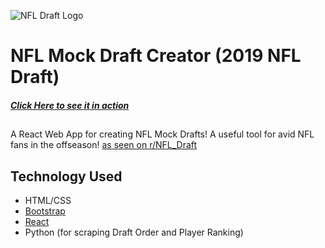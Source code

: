 ![NFL Draft Logo](https://www.wsfa.com/resizer/NMfEFsVKkf2cD6OkLoyYFecXfHw=/1200x600/arc-anglerfish-arc2-prod-raycom.s3.amazonaws.com/public/HXAF7BRMOJFI5NE4AT7GC4NSLU.jpg)

# NFL Mock Draft Creator (2019 NFL Draft)
##### [Click Here to see it in action](https://misaac3.github.io/nfl-draft/)
##
A React Web App for creating NFL Mock Drafts! A useful tool for avid NFL fans in the offseason! [as seen on r/NFL_Draft](reddit.com/r/nfl_draft) 

## Technology Used

- HTML/CSS
- [Bootstrap](https://getbootstrap.com/)
- [React](https://reactjs.org/)
- Python (for scraping Draft Order and Player Ranking)

